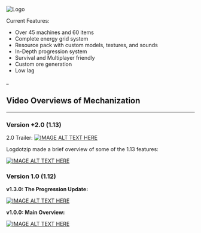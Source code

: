 ![Logo](http://i.imgur.com/kNajiaw.png)

Current Features:
* Over 45 machines and 60 items
* Complete energy grid system
* Resource pack with custom models, textures, and sounds
* In-Depth progression system
* Survival and Multiplayer friendly
* Custom ore generation
* Low lag

_

## **Video Overviews of Mechanization**
***
### Version +2.0 (1.13)

2.0 Trailer:
[![IMAGE ALT TEXT HERE](https://img.youtube.com/vi/RZc2AqqpW40/0.jpg)](https://youtu.be/RZc2AqqpW40)

Logdotzip made a brief overview of some of the 1.13 features:

[![IMAGE ALT TEXT HERE](https://img.youtube.com/vi/2fcQEMKVOIw/0.jpg)](https://www.youtube.com/watch?v=2fcQEMKVOIw&t=0s)

### Version 1.0 (1.12)

**v1.3.0: The Progression Update:**

[![IMAGE ALT TEXT HERE](https://img.youtube.com/vi/EhxSkXbYKgk/0.jpg)](https://www.youtube.com/watch?v=EhxSkXbYKgk)

**v1.0.0: Main Overview:**

[![IMAGE ALT TEXT HERE](https://img.youtube.com/vi/zVmLx0oJ4kE/0.jpg)](https://www.youtube.com/watch?v=zVmLx0oJ4kE)